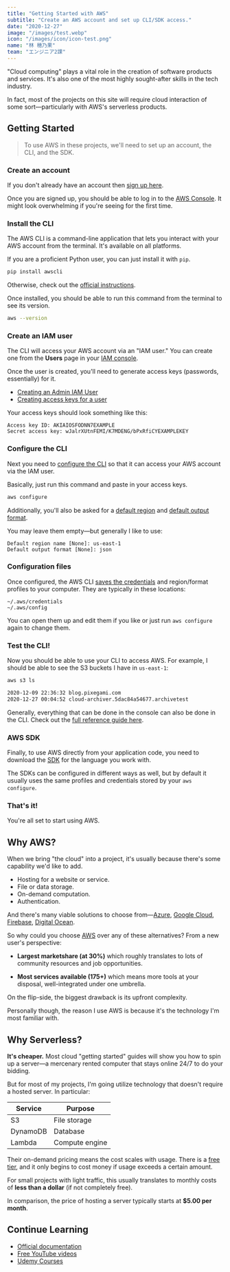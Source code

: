 ```yaml
---
title: "Getting Started with AWS"
subtitle: "Create an AWS account and set up CLI/SDK access."
date: "2020-12-27"
image: "/images/test.webp"
icon: "/images/icon/icon-test.png"
name: "林 穂乃果"
team: "エンジニア2課"
---
```


"Cloud computing" plays a vital role in the creation of software products and services. It's also one of the most highly sought-after skills in the tech industry.

In fact, most of the projects on this site will require cloud interaction of some sort—particularly with AWS's serverless products.

## Getting Started

> To use AWS in these projects, we'll need to set up an account, the CLI, and the SDK.

### Create an account

If you don't already have an account then [sign up here](https://portal.aws.amazon.com/billing/signup#/start).

Once you are signed up, you should be able to log in to the [AWS Console](https://aws.amazon.com/console/). It might look overwhelming if you're seeing for the first time.

### Install the CLI


The AWS CLI is a command-line application that lets you interact with your AWS account from the terminal. It's available on all platforms.

If you are a proficient Python user, you can just install it with `pip`.

```bash
pip install awscli
```

Otherwise, check out the [official instructions](https://docs.aws.amazon.com/cli/latest/userguide/cli-chap-install.html).

Once installed, you should be able to run this command from the terminal to see its version.

```bash
aws --version
```

### Create an IAM user

The CLI will access your AWS account via an "IAM user." You can create one from the **Users** page in your [IAM console](https://console.aws.amazon.com/iam).

Once the user is created, you'll need to generate access keys (passwords, essentially) for it.

* [Creating an Admin IAM User](https://docs.aws.amazon.com/IAM/latest/UserGuide/getting-started_create-admin-group.html)
* [Creating access keys for a user](https://docs.aws.amazon.com/IAM/latest/UserGuide/id_credentials_access-keys.html#Using_CreateAccessKey)

Your access keys should look something like this:

```
Access key ID: AKIAIOSFODNN7EXAMPLE
Secret access key: wJalrXUtnFEMI/K7MDENG/bPxRfiCYEXAMPLEKEY
```


### Configure the CLI

Next you need to [configure the CLI](https://docs.aws.amazon.com/cli/latest/userguide/cli-configure-quickstart.html) so that it can access your AWS account via the IAM user.

Basically, just run this command and paste in your access keys.

```bash
aws configure
```

Additionally, you'll also be asked for a [default region](https://docs.aws.amazon.com/cli/latest/userguide/cli-configure-quickstart.html#cli-configure-quickstart-region) and [default output format](https://docs.aws.amazon.com/cli/latest/userguide/cli-configure-quickstart.html#cli-configure-quickstart-format).

You may leave them empty—but generally I like to use:

```
Default region name [None]: us-east-1
Default output format [None]: json
```

### Configuration files

Once configured, the AWS CLI [saves the credentials](https://docs.aws.amazon.com/cli/latest/userguide/cli-configure-files.html) and region/format profiles to your computer. They are typically in these locations:

```
~/.aws/credentials
~/.aws/config
```

You can open them up and edit them if you like or just run `aws configure` again to change them.

### Test the CLI!

Now you should be able to use your CLI to access AWS. For example, I should be able to see the S3 buckets I have in `us-east-1`:

```bash
aws s3 ls

2020-12-09 22:36:32 blog.pixegami.com
2020-12-27 00:04:52 cloud-archiver.5dac84a54677.archivetest
```

Generally, everything that can be done in the console can also be done in the CLI. Check out the [full reference guide here](https://docs.aws.amazon.com/cli/latest/index.html).

### AWS SDK

Finally, to use AWS directly from your application code, you need to download the [SDK](https://aws.amazon.com/tools/) for the language you work with.

The SDKs can be configured in different ways as well, but by default it usually uses the same profiles and credentials stored by your `aws configure`.


### That's it! 

You're all set to start using AWS.

## Why AWS?

When we bring "the cloud" into a project, it's usually because there's some capability we'd like to add.

* Hosting for a website or service.
* File or data storage.
* On-demand computation.
* Authentication.

And there's many viable solutions to choose from—[Azure](https://azure.microsoft.com/en-au/), [Google Cloud](https://cloud.google.com), [Firebase](https://firebase.google.com), [Digital Ocean](https://try.digitalocean.com).

So why could you choose [AWS](https://aws.amazon.com/what-is-aws/) over any of these alternatives? From a new user's perspective:

* **Largest marketshare (at 30%)** which roughly translates to lots of community resources and job opportunities.

* **Most services available (175+)** which means more tools at your disposal, well-integrated under one umbrella.

On the flip-side, the biggest drawback is its upfront complexity.

Personally though, the reason I use AWS is because it's the technology I'm most familiar with.


## Why Serverless?

**It's cheaper.** Most cloud "getting started" guides will show you how to spin up a server—a mercenary rented computer that stays online  24/7 to do your bidding.

But for most of my projects, I'm going utilize technology that doesn't require a hosted server. In particular:

| Service | Purpose |
| --- | --- |
| S3 | File storage |
| DynamoDB | Database |
| Lambda | Compute engine |

Their on-demand pricing means the cost scales with usage. There is a [free tier](https://aws.amazon.com/free/?all-free-tier.sort-by=item.additionalFields.SortRank&all-free-tier.sort-order=asc), and it only begins to cost money if usage exceeds a certain amount.

For small projects with light traffic, this usually translates to monthly costs of **less than a dollar** (if not completely free).

In comparison, the price of hosting a server typically starts at **$5.00 per month**.

## Continue Learning

* [Official documentation](https://aws.amazon.com/getting-started/)
* [Free YouTube videos](https://www.youtube.com/watch?v=ubCNZRNjhyo)
* [Udemy Courses](https://www.udemy.com/course/aws-certified-developer-associate/)